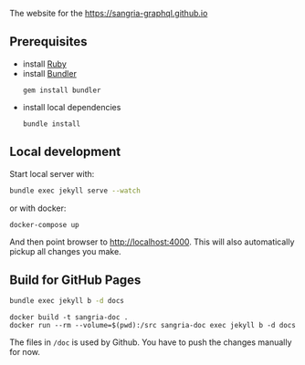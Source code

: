 The website for the https://sangria-graphql.github.io

## Prerequisites

- install [Ruby](https://www.ruby-lang.org/en/)
- install [Bundler](https://bundler.io/)
  ```
  gem install bundler
  ```
- install local dependencies
  ```
  bundle install
  ```

## Local development

Start local server with:

```bash
bundle exec jekyll serve --watch
```

or with docker:
```
docker-compose up
```


And then point browser to [http://localhost:4000](http://localhost:4000). This will also automatically pickup all changes you make.

## Build for GitHub Pages

```bash
bundle exec jekyll b -d docs
```

```
docker build -t sangria-doc .
docker run --rm --volume=$(pwd):/src sangria-doc exec jekyll b -d docs
```

The files in `/doc` is used by Github. You have to push the changes manually for now.
